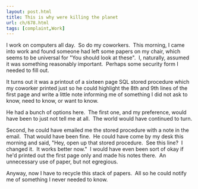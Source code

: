 ```yaml
---
layout: post.html
title: This is why were killing the planet
url: ch/678.html
tags: [complaint,Work]
---
```

I work on computers all day.  So do my coworkers.  This morning, I came into work and found someone had left some papers on my chair, which seems to be universal for "You should look at these".  I, naturally, assumed it was something reasonably important.  Perhaps some security form I needed to fill out.

It turns out it was a printout of a sixteen page SQL stored procedure which my coworker printed just so he could highlight the 8th and 9th lines of the first page and write a little note informing me of something I did not ask to know, need to know, or want to know.

He had a bunch of options here.  The first one, and my preference, would have been to just not tell me at all.  The world would have continued to turn.

Second, he could have emailed me the stored procedure with a note in the email.  That would have been fine.  He could have come by my desk this morning and said, "Hey, open up that stored procedure.  See this line?  I changed it.  It works better now."  I would have even been sort of okay if he'd printed out the first page only and made his notes there.  An unnecessary use of paper, but not egregious.

Anyway, now I have to recycle this stack of papers.  All so he could notify me of something I never needed to know.
